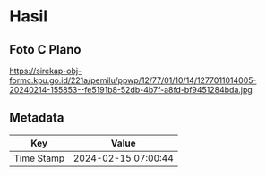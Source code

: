 # Hasil

## Foto C Plano

https://sirekap-obj-formc.kpu.go.id/221a/pemilu/ppwp/12/77/01/10/14/1277011014005-20240214-155853--fe5191b8-52db-4b7f-a8fd-bf9451284bda.jpg


## Metadata

| Key        | Value               |
| ---------- | ------------------- |
| Time Stamp | 2024-02-15 07:00:44 |



